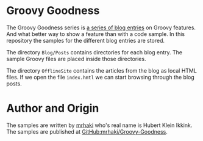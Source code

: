# Groovy Goodness

The Groovy Goodness series is [a series of blog entries](http://mrhaki.blogspot.com) on Groovy features. And what better way to show a feature than with a code sample. In this repository the samples for the different blog entries are stored.

The directory `Blog/Posts` contains directories for each blog entry. The sample Groovy files are placed inside those directories.

The directory `OfflineSite` contains the articles from the blog as local HTML files. If we open the file `index.hmtl` we can start browsing through the blog posts.

# Author and Origin

The samples are written by [mrhaki](http://www.mrhaki.com) who's real name is Hubert Klein Ikkink. The samples are published at [GitHub:mrhaki/Groovy-Goodness](http://github.com/mrhaki/Groovy-Groodness).
